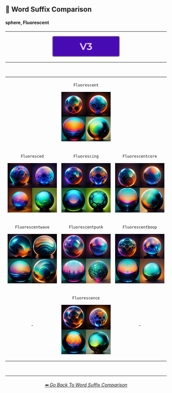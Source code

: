 <h2>📓 Word Suffix Comparison</h2>
<h4>sphere, Fluorescent</h4>

<hr>

<div align="center">

[<img src="/Images/Repo_Parts/Buttons/Version_Buttons/button_version_V3_active.webp?raw=true" alt="MidJourney V3" height="64" />]()

</div>

<hr>
<br>

<div align="center">

<table>
    <tr align=center valign=middle>
        <th>
            <br>
        </th>
        <td>
            <p><code>Fluorescent</code></p><p><img src="/Images/MJ_V3/Comparison_Page_Images/Word_Suffix_Comparison/sphere_Fluorescent.webp?raw=true" width="256" /></p>
        </td>
        <th>
            <br>
        </th>
    </tr>
    <tr align=center valign=middle>
        <td>
            <p><code>Fluoresced</code></p><p><img src="/Images/MJ_V3/Comparison_Page_Images/Word_Suffix_Comparison/sphere_Fluoresced.webp?raw=true" width="256" /></p>
        </td>
        <td>
            <p><code>Fluorescing</code></p><p><img src="/Images/MJ_V3/Comparison_Page_Images/Word_Suffix_Comparison/sphere_Fluorescing.webp?raw=true" width="256" /></p>
        </td>
        <td>
            <p><code>Fluorescentcore</code></p><p><img src="/Images/MJ_V3/Comparison_Page_Images/Word_Suffix_Comparison/sphere_Fluorescentcore.webp?raw=true" width="256" /></p>
        </td>
    </tr>
    <tr align=center valign=middle>
        <td>
            <p><code>Fluorescentwave</code></p><p><img src="/Images/MJ_V3/Comparison_Page_Images/Word_Suffix_Comparison/sphere_Fluorescentwave.webp?raw=true" width="256" /></p>
        </td>
        <td>
            <p><code>Fluorescentpunk</code></p><p><img src="/Images/MJ_V3/Comparison_Page_Images/Word_Suffix_Comparison/sphere_Fluorescentpunk.webp?raw=true" width="256" /></p>
        </td>
        <td>
            <p><code>Fluorescentboop</code></p><p><img src="/Images/MJ_V3/Comparison_Page_Images/Word_Suffix_Comparison/sphere_Fluorescentboop.webp?raw=true" width="256" /></p>
        </td>
    </tr>
    <tr align=center valign=middle>
        <td>-</td>
        <td>
            <p><code>Fluorescence</code></p><p><img src="/Images/MJ_V3/Comparison_Page_Images/Word_Suffix_Comparison/sphere_Fluorescence.webp?raw=true" width="256" /></p>
        </td>
        <td>-</td>
    </tr>
</table>

</div>

<br>


<hr>
<div align="center">
<h6><a href="/Pages/MJ_V3/Comparison_Pages/Prompt_Writing/Word_Suffix_Comparison.md">⬅ Go Back To Word Suffix Comparison</a></h6>
</div>